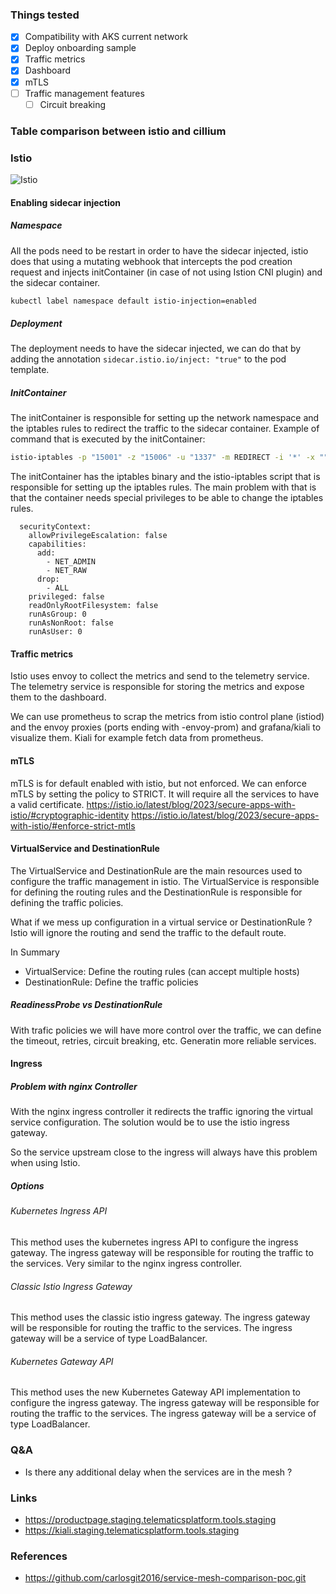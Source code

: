 ### Things tested
- [x] Compatibility with AKS current network
- [x] Deploy onboarding sample
- [x] Traffic metrics
- [x] Dashboard
- [x] mTLS
- [ ] Traffic management features
  - [ ] Circuit breaking

### Table comparison between istio and cillium

### Istio
![Istio](https://istio.io/latest/docs/ops/deployment/architecture/arch.svg)

#### Enabling sidecar injection

##### Namespace
All the pods need to be restart in order to have the sidecar injected, istio does that using a mutating webhook that intercepts the pod creation request and injects initContainer (in case of not using Istion CNI plugin) and the sidecar container.
```bash
kubectl label namespace default istio-injection=enabled
```

##### Deployment
The deployment needs to have the sidecar injected, we can do that by adding the annotation `sidecar.istio.io/inject: "true"` to the pod template.

##### InitContainer
The initContainer is responsible for setting up the network namespace and the iptables rules to redirect the traffic to the sidecar container. Example of command that is executed by the initContainer:
```bash
istio-iptables -p "15001" -z "15006" -u "1337" -m REDIRECT -i '*' -x "" -b '*' -d 15090,15021,15020 --log_output_level=default:info
```

The initContainer has the iptables binary and the istio-iptables script that is responsible for setting up the iptables rules. The main problem with that is that the container needs special privileges to be able to change the iptables rules. 
```
  securityContext:
    allowPrivilegeEscalation: false
    capabilities:
      add:
        - NET_ADMIN
        - NET_RAW
      drop:
        - ALL
    privileged: false
    readOnlyRootFilesystem: false
    runAsGroup: 0
    runAsNonRoot: false
    runAsUser: 0
```

#### Traffic metrics
Istio uses envoy to collect the metrics and send to the telemetry service. The telemetry service is responsible for storing the metrics and expose them to the dashboard.

We can use prometheus to scrap the metrics from istio control plane (istiod) and the envoy proxies (ports ending with -envoy-prom) and grafana/kiali to visualize them. Kiali for example fetch data from prometheus.

#### mTLS
mTLS is for default enabled with istio, but not enforced. We can enforce mTLS by setting the policy to STRICT. It will require all the services to have a valid certificate.
https://istio.io/latest/blog/2023/secure-apps-with-istio/#cryptographic-identity
https://istio.io/latest/blog/2023/secure-apps-with-istio/#enforce-strict-mtls

#### VirtualService and DestinationRule
The VirtualService and DestinationRule are the main resources used to configure the traffic management in istio. The VirtualService is responsible for defining the routing rules and the DestinationRule is responsible for defining the traffic policies.

What if we mess up configuration in a virtual service or DestinationRule ? Istio will ignore the routing and send the traffic to the default route.

In Summary
- VirtualService: Define the routing rules (can accept multiple hosts)
- DestinationRule: Define the traffic policies 

##### ReadinessProbe vs DestinationRule
With trafic policies we will have more control over the traffic, we can define the timeout, retries, circuit breaking, etc. Generatin more reliable services.

#### Ingress

##### Problem with nginx Controller
With the nginx ingress controller it redirects the traffic ignoring the virtual service configuration. The solution would be to use the istio ingress gateway.

So the service upstream close to the ingress will always have this problem when using Istio.

##### Options
###### Kubernetes Ingress API
This method uses the kubernetes ingress API to configure the ingress gateway. The ingress gateway will be responsible for routing the traffic to the services. Very similar to the nginx ingress controller.

###### Classic Istio Ingress Gateway
This method uses the classic istio ingress gateway. The ingress gateway will be responsible for routing the traffic to the services. The ingress gateway will be a service of type LoadBalancer.

###### Kubernetes Gateway API
This method uses the new Kubernetes Gateway API implementation to configure the ingress gateway. The ingress gateway will be responsible for routing the traffic to the services. The ingress gateway will be a service of type LoadBalancer.

### Q&A
- Is there any additional delay when the services are in the mesh ?

### Links
- https://productpage.staging.telematicsplatform.tools.staging
- https://kiali.staging.telematicsplatform.tools.staging

### References
- https://github.com/carlosgit2016/service-mesh-comparison-poc.git